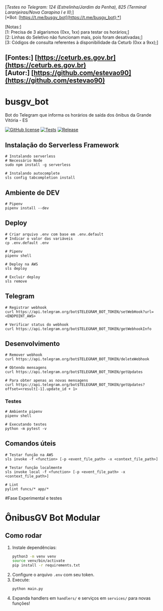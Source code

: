 [*Testes no Telegram: 124 (Estrelinha/Jardim da Penha), 825 (Terminal Laranjeiras/Nova Carapina I e II);*]  
[*Bot:  [https://t.me/busgv_bot](https://t.me/busgv_bot);*]  

[Notas:]  
[1: Precisa de 3 algarismos (0xx, 1xx) para testar os horários;]  
[2: Linhas do Seletivo não funcionam mais, pois foram desativadas;]  
[3: Códigos de consulta referentes à disponibilidade da Ceturb (0xx a 9xx);]  

[Fontes:] [https://ceturb.es.gov.br](https://ceturb.es.gov.br)  
[Autor:] [https://github.com/estevao90](https://github.com/estevao90)
--------------------------------------------------------------------------------------------------------------------------------------------------
# busgv_bot

Bot do Telegram que informa os horários de saída dos ônibus da Grande Vitória - ES

[![GitHub license](https://img.shields.io/github/license/estevao90/busgv_bot.svg)](https://github.com/estevao90/busgv_bot/blob/master/LICENSE)
[![Tests](https://github.com/estevao90/busgv_bot/workflows/Tests/badge.svg)](https://github.com/estevao90/busgv_bot/actions?query=workflow%3ATests)
[![Release](https://github.com/estevao90/busgv_bot/workflows/Release/badge.svg)](https://github.com/estevao90/busgv_bot/actions?query=workflow%3ARelease)

## Instalação do Serverless Framework

```shell
# Instalando serverless
# Necessário Node
sudo npm install -g serverless

# Instalando autocomplete
sls config tabcompletion install
```

## Ambiente de DEV

```shell
# Pipenv
pipenv install --dev
```

## Deploy

```shell
# Criar arquivo .env com base em .env.default
# Indicar o valor das variáveis
cp .env.default .env

# Pipenv
pipenv shell

# Deploy na AWS
sls deploy

# Excluir deploy
sls remove
```

## Telegram

```shell
# Registrar webhook
curl https://api.telegram.org/bot$TELEGRAM_BOT_TOKEN/setWebHook?url=<ENDPOINT_AWS>

# Verificar status do webhook
curl https://api.telegram.org/bot$TELEGRAM_BOT_TOKEN/getWebhookInfo
```

## Desenvolvimento

```shell
# Remover webhook
curl https://api.telegram.org/bot$TELEGRAM_BOT_TOKEN/deleteWebhook

# Obtendo mensagens
curl https://api.telegram.org/bot$TELEGRAM_BOT_TOKEN/getUpdates

# Para obter apenas as novas mensagens
curl https://api.telegram.org/bot$TELEGRAM_BOT_TOKEN/getUpdates?offset=<result[-1].update_id + 1>
```

### Testes

```shell
# Ambiente pipenv
pipenv shell

# Executando testes
python -m pytest -v
```

## Comandos úteis

```shell
# Testar função na AWS
sls invoke -f <function> [-p <event_file_path> -x <context_file_path>]

# Testar função localmente
sls invoke local -f <function> [-p <event_file_path> -x <context_file_path>]

# Lint
pylint funcs/* app/*
```

#Fase Experimental e testes
# ÔnibusGV Bot Modular

## Como rodar

1. Instale dependências:
   ```bash
   python3 -m venv venv
   source venv/bin/activate
   pip install -r requirements.txt
   ```
2. Configure o arquivo `.env` com seu token.
3. Execute:
   ```bash
   python main.py
   ```
4. Expanda handlers em `handlers/` e serviços em `services/` para novas funções!
